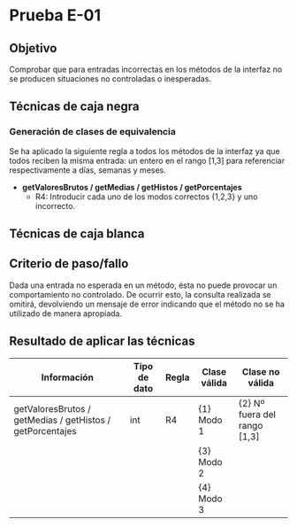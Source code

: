 # Prueba E-01
## Objetivo
Comprobar que para entradas incorrectas en los métodos de la interfaz no se producen situaciones no controladas o inesperadas.
## Técnicas de caja negra
### Generación de clases de equivalencia
Se ha aplicado la siguiente regla a todos los métodos de la interfaz ya que todos reciben la misma entrada: un entero en el rango [1,3] para referenciar respectivamente a días, semanas y meses. 
* **getValoresBrutos / getMedias / getHistos / getPorcentajes**
	* R4: Introducir cada uno de los modos correctos {1,2,3} y uno incorrecto.
## Técnicas de caja blanca
## Criterio de paso/fallo
Dada una entrada no esperada en un método, ésta no puede provocar un comportamiento no controlado. De ocurrir esto, la consulta realizada se omitirá, devolviendo un mensaje de error indicando que el método no se ha utilizado de manera apropiada.
## Resultado de aplicar las técnicas
|Información|Tipo de dato|Regla|Clase válida|Clase no válida|
|--|--|--|--|--|
|getValoresBrutos / getMedias / getHistos / getPorcentajes|int|R4| {1} Modo 1 | {2} Nº fuera del rango [1,3] |
||||{3} Modo 2 ||
||||{4} Modo 3 ||